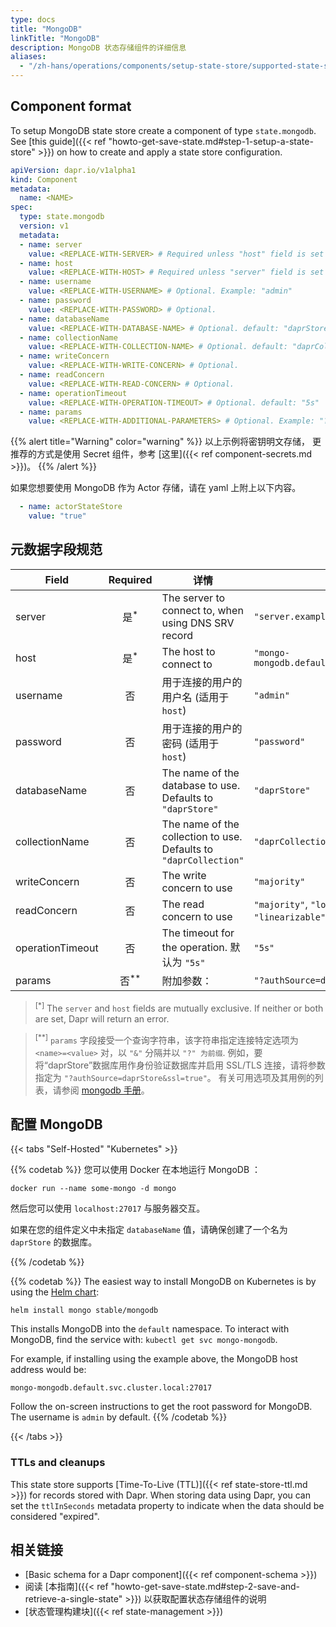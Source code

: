 ```yaml
---
type: docs
title: "MongoDB"
linkTitle: "MongoDB"
description: MongoDB 状态存储组件的详细信息
aliases:
  - "/zh-hans/operations/components/setup-state-store/supported-state-stores/setup-mongodb/"
---
```


## Component format

To setup MongoDB state store create a component of type `state.mongodb`. See [this guide]({{< ref "howto-get-save-state.md#step-1-setup-a-state-store" >}}) on how to create and apply a state store configuration.


```yaml
apiVersion: dapr.io/v1alpha1
kind: Component
metadata:
  name: <NAME>
spec:
  type: state.mongodb
  version: v1
  metadata:
  - name: server
    value: <REPLACE-WITH-SERVER> # Required unless "host" field is set . Example: "server.example.com"
  - name: host
    value: <REPLACE-WITH-HOST> # Required unless "server" field is set . Example: "mongo-mongodb.default.svc.cluster.local:27017"
  - name: username
    value: <REPLACE-WITH-USERNAME> # Optional. Example: "admin"
  - name: password
    value: <REPLACE-WITH-PASSWORD> # Optional.
  - name: databaseName
    value: <REPLACE-WITH-DATABASE-NAME> # Optional. default: "daprStore"
  - name: collectionName
    value: <REPLACE-WITH-COLLECTION-NAME> # Optional. default: "daprCollection"
  - name: writeConcern
    value: <REPLACE-WITH-WRITE-CONCERN> # Optional.
  - name: readConcern
    value: <REPLACE-WITH-READ-CONCERN> # Optional.
  - name: operationTimeout
    value: <REPLACE-WITH-OPERATION-TIMEOUT> # Optional. default: "5s"
  - name: params
    value: <REPLACE-WITH-ADDITIONAL-PARAMETERS> # Optional. Example: "?authSource=daprStore&ssl=true"
```

{{% alert title="Warning" color="warning" %}}
以上示例将密钥明文存储， 更推荐的方式是使用 Secret 组件，参考 [这里]({{< ref component-secrets.md >}})。
{{% /alert %}}

如果您想要使用 MongoDB 作为 Actor 存储，请在 yaml 上附上以下内容。

```yaml
  - name: actorStateStore
    value: "true"
```


## 元数据字段规范

| Field            |    Required    | 详情                                                                | 示例                                                                    |
| ---------------- |:--------------:| ----------------------------------------------------------------- | --------------------------------------------------------------------- |
| server           | 是<sup>*</sup>  | The server to connect to, when using DNS SRV record               | `"server.example.com"`                                                |
| host             | 是<sup>*</sup>  | The host to connect to                                            | `"mongo-mongodb.default.svc.cluster.local:27017"`                     |
| username         |       否        | 用于连接的用户的用户名 (适用于 `host`)                                          | `"admin"`                                                             |
| password         |       否        | 用于连接的用户的密码 (适用于 `host`)                                           | `"password"`                                                          |
| databaseName     |       否        | The name of the database to use. Defaults to `"daprStore"`        | `"daprStore"`                                                         |
| collectionName   |       否        | The name of the collection to use. Defaults to `"daprCollection"` | `"daprCollection"`                                                    |
| writeConcern     |       否        | The write concern to use                                          | `"majority"`                                                          |
| readConcern      |       否        | The read concern to use                                           | `"majority"`, `"local"`,`"available"`, `"linearizable"`, `"snapshot"` |
| operationTimeout |       否        | The timeout for the operation. 默认为 `"5s"`                         | `"5s"`                                                                |
| params           | 否<sup>**</sup> | 附加参数：                                                             | `"?authSource=daprStore&ssl=true"`                                |

> <sup>[*]</sup> The `server` and `host` fields are mutually exclusive. If neither or both are set, Dapr will return an error.

> <sup>[**]</sup> `params` 字段接受一个查询字符串，该字符串指定连接特定选项为 `<name>=<value>` 对，以 `"&"` 分隔并以 `"?" 为前缀`. 例如，要将“daprStore”数据库用作身份验证数据库并启用 SSL/TLS 连接，请将参数指定为 `"?authSource=daprStore&ssl=true"`。 有关可用选项及其用例的列表，请参阅 [mongodb 手册](https://docs.mongodb.com/manual/reference/connection-string/#std-label-connections-connection-options)。

## 配置 MongoDB

{{< tabs "Self-Hosted" "Kubernetes" >}}

{{% codetab %}}
您可以使用 Docker 在本地运行 MongoDB ：

```
docker run --name some-mongo -d mongo
```

然后您可以使用 `localhost:27017` 与服务器交互。

如果在您的组件定义中未指定 `databaseName` 值，请确保创建了一个名为 `daprStore` 的数据库。

{{% /codetab %}}

{{% codetab %}}
The easiest way to install MongoDB on Kubernetes is by using the [Helm chart](https://github.com/helm/charts/tree/master/stable/mongodb):

```
helm install mongo stable/mongodb
```

This installs MongoDB into the `default` namespace. To interact with MongoDB, find the service with: `kubectl get svc mongo-mongodb`.

For example, if installing using the example above, the MongoDB host address would be:

`mongo-mongodb.default.svc.cluster.local:27017`


Follow the on-screen instructions to get the root password for MongoDB. The username is `admin` by default.
{{% /codetab %}}

{{< /tabs >}}

### TTLs and cleanups

This state store supports [Time-To-Live (TTL)]({{< ref state-store-ttl.md >}}) for records stored with Dapr. When storing data using Dapr, you can set the `ttlInSeconds` metadata property to indicate when the data should be considered "expired".

## 相关链接
- [Basic schema for a Dapr component]({{< ref component-schema >}})
- 阅读 [本指南]({{< ref "howto-get-save-state.md#step-2-save-and-retrieve-a-single-state" >}}) 以获取配置状态存储组件的说明
- [状态管理构建块]({{< ref state-management >}})
